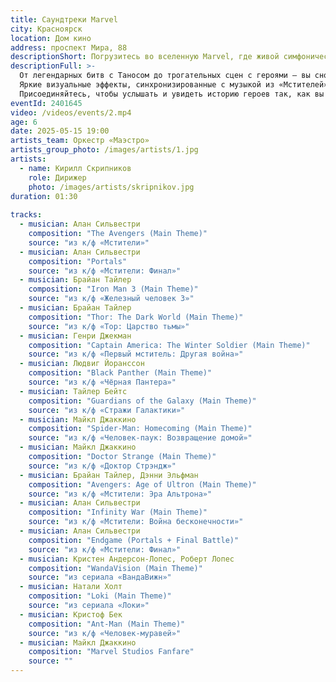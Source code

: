 ```yaml
---
title: Саундтреки Marvel
city: Красноярск
location: Дом кино
address: проспект Мира, 88
descriptionShort: Погрузитесь во вселенную Marvel, где живой симфонический оркестр и захватывающая анимация на экране оживляют лучшие моменты фильмов!
descriptionFull: >-
  От легендарных битв с Таносом до трогательных сцен с героями — вы снова переживете эмоции саги под мощь оркестра.
  Яркие визуальные эффекты, синхронизированные с музыкой из «Мстителей», «Чёрной Пантеры» и «Стражей Галактики», перенесут вас в эпицентр событий. Это не просто концерт — это путешествие в сердце КВМ, где каждая нота и кадр напомнят, почему Marvel стал частью нашей культуры.
  Присоединяйтесь, чтобы услышать и увидеть историю героев так, как вы ещё не испытывали!
eventId: 2401645
video: /videos/events/2.mp4
age: 6
date: 2025-05-15 19:00
artists_team: Оркестр «Маэстро»
artists_group_photo: /images/artists/1.jpg
artists:
  - name: Кирилл Скрипников
    role: Дирижер
    photo: /images/artists/skripnikov.jpg
duration: 01:30
 
tracks:
  - musician: Алан Сильвестри
    composition: "The Avengers (Main Theme)"
    source: "из к/ф «Мстители»"
  - musician: Алан Сильвестри
    composition: "Portals"
    source: "из к/ф «Мстители: Финал»"
  - musician: Брайан Тайлер
    composition: "Iron Man 3 (Main Theme)"
    source: "из к/ф «Железный человек 3»"
  - musician: Брайан Тайлер
    composition: "Thor: The Dark World (Main Theme)"
    source: "из к/ф «Тор: Царство тьмы»"
  - musician: Генри Джекман
    composition: "Captain America: The Winter Soldier (Main Theme)"
    source: "из к/ф «Первый мститель: Другая война»"
  - musician: Людвиг Йоранссон
    composition: "Black Panther (Main Theme)"
    source: "из к/ф «Чёрная Пантера»"
  - musician: Тайлер Бейтс
    composition: "Guardians of the Galaxy (Main Theme)"
    source: "из к/ф «Стражи Галактики»"
  - musician: Майкл Джаккино
    composition: "Spider-Man: Homecoming (Main Theme)"
    source: "из к/ф «Человек-паук: Возвращение домой»"
  - musician: Майкл Джаккино
    composition: "Doctor Strange (Main Theme)"
    source: "из к/ф «Доктор Стрэндж»"
  - musician: Брайан Тайлер, Дэнни Эльфман
    composition: "Avengers: Age of Ultron (Main Theme)"
    source: "из к/ф «Мстители: Эра Альтрона»"
  - musician: Алан Сильвестри
    composition: "Infinity War (Main Theme)"
    source: "из к/ф «Мстители: Война бесконечности»"
  - musician: Алан Сильвестри
    composition: "Endgame (Portals + Final Battle)"
    source: "из к/ф «Мстители: Финал»"
  - musician: Кристен Андерсон-Лопес, Роберт Лопес
    composition: "WandaVision (Main Theme)"
    source: "из сериала «ВандаВижн»"
  - musician: Натали Холт
    composition: "Loki (Main Theme)"
    source: "из сериала «Локи»"
  - musician: Кристоф Бек
    composition: "Ant-Man (Main Theme)"
    source: "из к/ф «Человек-муравей»"
  - musician: Майкл Джаккино
    composition: "Marvel Studios Fanfare"
    source: ""
---
```

